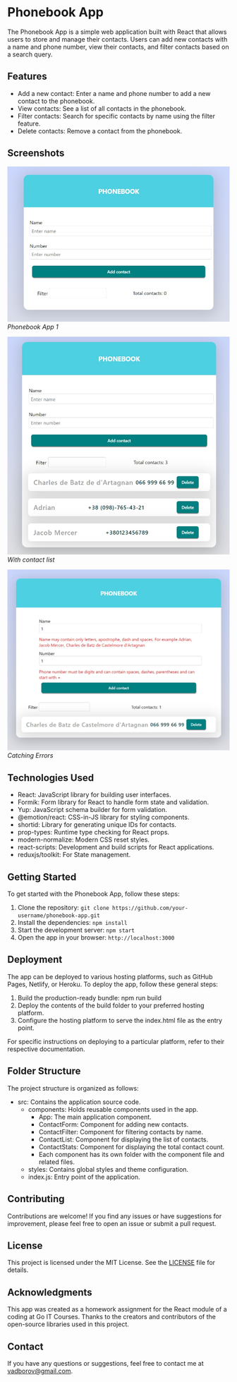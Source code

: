 # Phonebook App

The Phonebook App is a simple web application built with React that allows users
to store and manage their contacts. Users can add new contacts with a name and
phone number, view their contacts, and filter contacts based on a search query.

## Features

- Add a new contact: Enter a name and phone number to add a new contact to the
  phonebook.
- View contacts: See a list of all contacts in the phonebook.
- Filter contacts: Search for specific contacts by name using the filter
  feature.
- Delete contacts: Remove a contact from the phonebook.

## Screenshots

![App Screenshot 1](./assets/phonebook-screen1.jpg) _Phonebook App 1_

![App Screenshot 2](./assets/phonebook-screen2.jpg) _With contact list_

![App Screenshot 3](./assets/phonebook-screen3.jpg) _Catching Errors_

## Technologies Used

- React: JavaScript library for building user interfaces.
- Formik: Form library for React to handle form state and validation.
- Yup: JavaScript schema builder for form validation.
- @emotion/react: CSS-in-JS library for styling components.
- shortid: Library for generating unique IDs for contacts.
- prop-types: Runtime type checking for React props.
- modern-normalize: Modern CSS reset styles.
- react-scripts: Development and build scripts for React applications.
- reduxjs/toolkit: For State management.

## Getting Started

To get started with the Phonebook App, follow these steps:

1. Clone the repository:
   `git clone https://github.com/your-username/phonebook-app.git`
2. Install the dependencies: `npm install`
3. Start the development server: `npm start`
4. Open the app in your browser: `http://localhost:3000`

## Deployment

The app can be deployed to various hosting platforms, such as GitHub Pages,
Netlify, or Heroku. To deploy the app, follow these general steps:

1. Build the production-ready bundle: npm run build
2. Deploy the contents of the build folder to your preferred hosting platform.
3. Configure the hosting platform to serve the index.html file as the entry
   point.

For specific instructions on deploying to a particular platform, refer to their
respective documentation.

## Folder Structure

The project structure is organized as follows:

- src: Contains the application source code.
  - components: Holds reusable components used in the app.
    - App: The main application component.
    - ContactForm: Component for adding new contacts.
    - ContactFilter: Component for filtering contacts by name.
    - ContactList: Component for displaying the list of contacts.
    - ContactStats: Component for displaying the total contact count.
    - Each component has its own folder with the component file and related
      files.
  - styles: Contains global styles and theme configuration.
  - index.js: Entry point of the application.

## Contributing

Contributions are welcome! If you find any issues or have suggestions for
improvement, please feel free to open an issue or submit a pull request.

## License

This project is licensed under the MIT License. See the [LICENSE](LICENSE) file
for details.

## Acknowledgments

This app was created as a homework assignment for the React module of a coding
at Go IT Courses. Thanks to the creators and contributors of the open-source
libraries used in this project.

## Contact

If you have any questions or suggestions, feel free to contact me at
vadborov@gmail.com.
